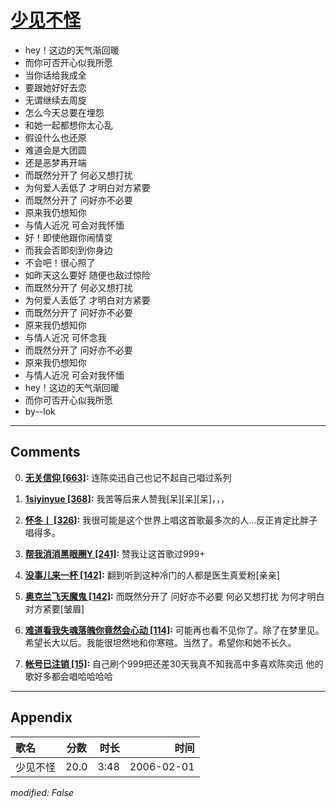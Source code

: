 # [少见不怪](https://music.163.com/song?id=65973)

* hey！这边的天气渐回暖
* 而你可否开心似我所愿
* 当你话给我成全
* 要跟她好好去恋
* 无谓继续去周旋
* 怎么今天总要在埋怨
* 和她一起都想你太心乱
* 假设什么也还原
* 难道会是大团圆
* 还是恶梦再开端
* 而既然分开了 何必又想打扰
* 为何爱人丢低了 才明白对方紧要
* 而既然分开了 问好亦不必要
* 原来我仍想知你
* 与情人近况 可会对我怀愐
* 好！即使他跟你闹情变
* 而我会否即刻到你身边
* 不会吧！很心照了
* 如昨天这么要好 随便也敌过惊险
* 而既然分开了 何必又想打扰
* 为何爱人丢低了 才明白对方紧要
* 而既然分开了 问好亦不必要
* 原来我仍想知你
* 与情人近况 可怀念我
* 而既然分开了 问好亦不必要
* 原来我仍想知你
* 与情人近况 可会对我怀愐
* hey！这边的天气渐回暖
* 而你可否开心似我所愿
* by--lok


---

## Comments
0. **[无关信仰 \[663\]](https://music.163.com/#/user/home?id=30908399):** 连陈奕迅自己也记不起自己唱过系列

1. **[1siyinyue \[368\]](https://music.163.com/#/user/home?id=42907169):** 我苦等后来人赞我[呆][呆][呆]，，，

2. **[怀冬丨 \[326\]](https://music.163.com/#/user/home?id=263895526):** 我很可能是这个世界上唱这首歌最多次的人…反正肯定比胖子唱得多。

3. **[帮我消消黑眼圈Y \[241\]](https://music.163.com/#/user/home?id=29984195):** 赞我让这首歌过999+

4. **[没事儿来一杯 \[142\]](https://music.163.com/#/user/home?id=57834807):** 翻到听到这种冷门的人都是医生真爱粉[亲亲]

5. **[奥克兰飞天魔鬼 \[142\]](https://music.163.com/#/user/home?id=79145360):** 而既然分开了 问好亦不必要 何必又想打扰 为何才明白对方紧要[皱眉]

6. **[难道看我失魂落魄你竟然会心动 \[114\]](https://music.163.com/#/user/home?id=250257525):** 可能再也看不见你了。除了在梦里见。希望长大以后。我能很坦然地和你寒暄。当然了。希望你和她不长久。

7. **[帐号已注销 \[15\]](https://music.163.com/#/user/home?id=507607297):** 自己刷个999把还差30天我真不知我高中多喜欢陈奕迅 他的歌好多都会唱哈哈哈哈



---

## Appendix

|歌名|分数|时长|时间|
|:---|:---:|---:|---:|
|少见不怪|20.0|3:48|2006-02-01

*modified: False*